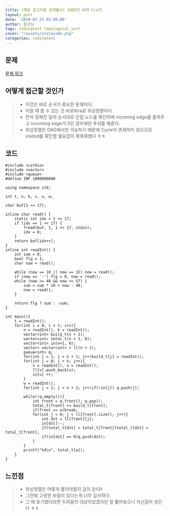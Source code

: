 ```yaml
---
title: (백준 알고리즘 문제풀이) 1005번 ACM Craft
layout: post
date: '2019-07-23 02:00:00'
author: 줌코딩
tags: codingtest topological_sort
cover: "/assets/instacode.png"
categories: codingtest
---
```


## 문제

[문제 링크](https://www.acmicpc.net/problem/1005)

## 어떻게 접근할 것인가

>* 이것은 바로 순서가 중요한 문제이다.
>* 이럴 때 쓸 수 있는 것 바로바ra로 위상정렬이다.
>* 먼저 정해진 일의 순서대로 인접 노드를 확인하며 incoming edge를 줄여주고 incoming edge가 0인 경우에만 푸쉬를 해준다.
>* 위상정렬은 DAG에서만 가능하기 때문에 Cycle이 존재하지 않으므로 visited를 확인할 필요없이 쭉쭉쭉했다 ㅎㅎ

## 코드

    #include <cstdio>
    #include <vector>
    #include <queue>
    #define INF 1000000000

    using namespace std;

    int t, n, k, v, u, w;

    char buf[1 << 17];

    inline char read() {
        static int idx = 1 << 17;
        if (idx == 1 << 17) {
            fread(buf, 1, 1 << 17, stdin);
            idx = 0;
        }
        return buf[idx++];
    }
    inline int readInt() {
        int sum = 0;
        bool flg = 1;
        char now = read();

        while (now == 10 || now == 32) now = read();
        if (now == '-') flg = 0, now = read();
        while (now >= 48 && now <= 57) {
            sum = sum * 10 + now - 48;
            now = read();
        }

        return flg ? sum : -sum;
    }

    int main(){
        t = readInt();
        for(int i = 0; i < t; i++){
            n = readInt(), k = readInt();
            vector<int> build_t(n + 1);
            vector<int> total_t(n + 1, 0);
            vector<int> in(n+1, 0);
            vector< vector<int> > ll(n + 1);
            queue<int> q;
            for(int j = 1; j < n + 1; j++)build_t[j] = readInt();
            for(int j = 0; j < k; j++){
                v = readInt(), u = readInt();
                ll[v].push_back(u);
                in[u] ++;
            }
            w = readInt();
            for(int j = 1; j < n + 1; j++)if(!in[j]) q.push(j);

            while(!q.empty()){
                int front = q.front(); q.pop();
                total_t[front] += build_t[front];
                if(front == w)break;
                for(int j = 0; j < ll[front].size(); j++){
                    int dst = ll[front][j];
                    in[dst]--;
                    if(total_t[dst] < total_t[front])total_t[dst] = total_t[front];
                    if(in[dst] == 0)q.push(dst);
                }
            }
            printf("%d\n", total_t[w]);
        }
    }

## 느낀점

>* 위상정렬은 어떻게 풀어야할지 감이 온다!!
>* 그전에 고생한 보람이 있다는게 너무 감사하다.
>* 그 때 포기했더라면 두려움의 대상이었겠지만 잘 뚫어놓으니 자신감이 생긴다 ㅎㅎ
